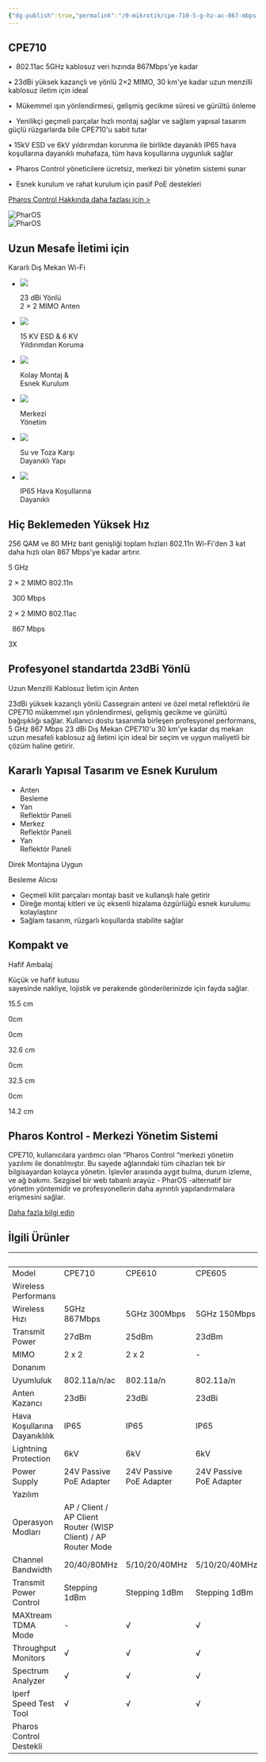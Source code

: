 ```yaml
---
{"dg-publish":true,"permalink":"/0-mikrotik/cpe-710-5-g-hz-ac-867-mbps-23d-bi-1-821-60-tl-1990-tl/","tags":["gardenEntry"],"noteIcon":"","created":"2023-12-21T23:23:05.412+03:00","updated":"2023-12-22T00:50:06.230+03:00"}
---
```


## CPE710

•  802.11ac 5GHz kablosuz veri hızında 867Mbps'ye kadar

• 23dBi yüksek kazançlı ve yönlü 2×2 MIMO, 30 km'ye kadar uzun menzilli kablosuz iletim için ideal

•  Mükemmel ışın yönlendirmesi, gelişmiş gecikme süresi ve gürültü önleme

•  Yenilikçi geçmeli parçalar hızlı montaj sağlar ve sağlam yapısal tasarım güçlü rüzgarlarda bile CPE710'u sabit tutar

• 15kV ESD ve 6kV yıldırımdan korunma ile birlikte dayanıklı IP65 hava koşullarına dayanıklı muhafaza, tüm hava koşullarına uygunluk sağlar

•  Pharos Control yöneticilere ücretsiz, merkezi bir yönetim sistemi sunar

•  Esnek kurulum ve rahat kurulum için pasif PoE destekleri

[Pharos Control Hakkında daha fazlası için >](https://www.tp-link.com/tr/business-networking/outdoor-radio/pharos-control/)

![PharOS](https://static.tp-link.com/res/images/vi/cpe710_v1/pharos.png)  
![PharOS](https://static.tp-link.com/res/images/vi/cpe710_v1/ac.png)

## Uzun Mesafe İletimi için  
Kararlı Dış Mekan Wi-Fi

-   ![](https://static.tp-link.com/res/images/vi/cpe710_v1/b1.svg)
    
    23 dBi Yönlü  
    2 × 2 MIMO Anten
    
-   ![](https://static.tp-link.com/res/images/vi/cpe710_v1/protection.svg)
    
    15 KV ESD & 6 KV  
    Yıldırımdan Koruma
    
-   ![](https://static.tp-link.com/res/images/vi/cpe710_v1/b2.svg)
    
    Kolay Montaj &  
    Esnek Kurulum
    
-   ![](https://static.tp-link.com/res/images/vi/cpe710_v1/manage.svg)
    
    Merkezi  
    Yönetim
    
-   ![](https://static.tp-link.com/res/images/vi/cpe710_v1/b3.svg)
    
    Su ve Toza Karşı  
    Dayanıklı Yapı
    
-   ![](https://static.tp-link.com/res/images/vi/cpe710_v1/b4.svg)
    
    IP65 Hava Koşullarına  
    Dayanıklı
    

## Hiç Beklemeden Yüksek Hız

256 QAM ve 80 MHz bant genişliği toplam hızları 802.11n Wi-Fi'den 3 kat daha hızlı olan 867 Mbps'ye kadar artırır.

5 GHz

2 × 2 MIMO 802.11n

  300 Mbps

2 × 2 MIMO 802.11ac

  867 Mbps

3X

## Profesyonel standartda 23dBi Yönlü  
Uzun Menzilli Kablosuz İletim için Anten

23dBi yüksek kazançlı yönlü Cassegrain anteni ve özel metal reflektörü ile CPE710 mükemmel ışın yönlendirmesi, gelişmiş gecikme ve gürültü bağışıklığı sağlar. Kullanıcı dostu tasarımla birleşen profesyonel performans, 5 GHz 867 Mbps 23 dBi Dış Mekan CPE710'u 30 km'ye kadar dış mekan uzun mesafeli kablosuz ağ iletimi için ideal bir seçim ve uygun maliyetli bir çözüm haline getirir.

## Kararlı Yapısal Tasarım ve Esnek Kurulum

-   Anten  
    Besleme
-   Yan  
    Reflektör Paneli
-   Merkez  
    Reflektör Paneli
-   Yan  
    Reflektör Paneli

Direk Montajına Uygun

Besleme Alıcısı

-   Geçmeli kilit parçaları montajı basit ve kullanışlı hale getirir
-   Direğe montaj kitleri ve üç eksenli hizalama özgürlüğü esnek kurulumu kolaylaştırır
-   Sağlam tasarım, rüzgarlı koşullarda stabilite sağlar

## Kompakt ve  
Hafif Ambalaj

Küçük ve hafif kutusu  
sayesinde nakliye, lojistik ve perakende gönderilerinizde için fayda sağlar.

15.5 cm

0cm

0cm

32.6 cm

0cm

32.5 cm

0cm

14.2 cm

## Pharos Kontrol - Merkezi Yönetim Sistemi

CPE710, kullanıcılara yardımcı olan “Pharos Control “merkezi yönetim yazılımı ile donatılmıştır. Bu sayede ağlarındaki tüm cihazları tek bir bilgisayardan kolayca yönetin. İşlevler arasında aygıt bulma, durum izleme, ve ağ bakımı. Sezgisel bir web tabanlı arayüz - PharOS -alternatif bir yönetim yöntemidir ve profesyonellerin daha ayrıntılı yapılandırmalara erişmesini sağlar.

[Daha fazla bilgi edin](https://www.tp-link.com/tr/business-networking/outdoor-radio/pharos-control/)

## İlgili Ürünler

|   |  [](https://www.tp-link.com/en/business-networking/outdoor-radio/cpe710/) |  [](https://www.tp-link.com/en/business-networking/outdoor-radio/cpe610/) |  [](https://www.tp-link.com/en/business-networking/outdoor-radio/cpe605/) |
| --- | --- | --- | --- |
| Model | CPE710 | CPE610 | CPE605 |
| Wireless Performans |   |   |   |
| Wireless Hızı | 5GHz 867Mbps | 5GHz 300Mbps | 5GHz 150Mbps |
| Transmit Power | 27dBm | 25dBm | 23dBm |
| MIMO | 2 x 2 | 2 x 2 | \- |
| Donanım |   |   |   |
| Uyumluluk | 802.11a/n/ac | 802.11a/n | 802.11a/n |
| Anten Kazancı | 23dBi | 23dBi | 23dBi |
| Hava Koşullarına Dayanıklılık | IP65 | IP65 | IP65 |
| Lightning Protection | 6kV | 6kV | 6kV |
| Power Supply | 24V Passive PoE Adapter | 24V Passive PoE Adapter | 24V Passive PoE Adapter |
| Yazılım |   |   |   |
| Operasyon Modları | AP / Client / AP Client Router (WISP Client) / AP Router Mode |
| Channel Bandwidth | 20/40/80MHz | 5/10/20/40MHz | 5/10/20/40MHz |
| Transmit Power Control | Stepping 1dBm | Stepping 1dBm | Stepping 1dBm |
| MAXtream TDMA Mode | \- | √ | √ |
| Throughput Monitors | √ | √ | √ |
| Spectrum Analyzer | √ | √ | √ |
| Iperf Speed Test Tool | √ | √ | √ |
| Pharos Control Destekli 
    

